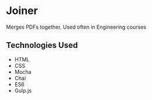 # Joiner 
Merges PDFs together. 
Used often in Engineering courses

## Technologies Used
* HTML
* CSS
* Mocha
* Chai
* ES6
* Gulp.js
